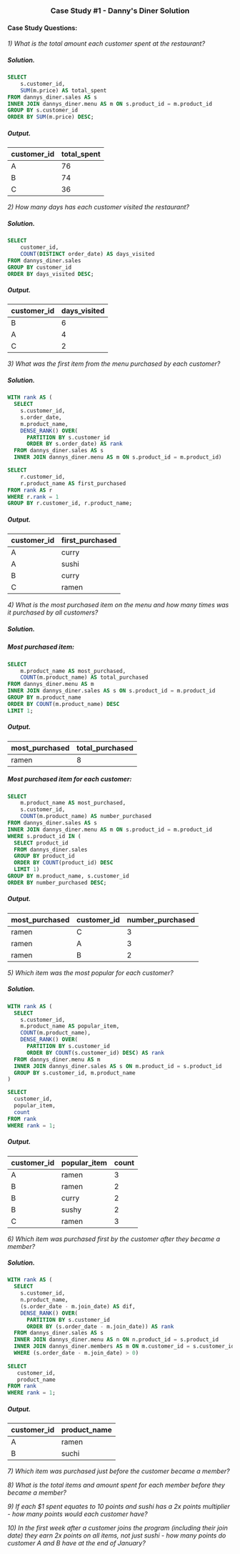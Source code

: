 ### <p align="center" style="margin-top: 0px;">  Case Study #1 - Danny's Diner Solution

#### Case Study Questions:

*1) What is the total amount each customer spent at the restaurant?*
##### Solution.
```sql
SELECT
    s.customer_id,
    SUM(m.price) AS total_spent
FROM dannys_diner.sales AS s
INNER JOIN dannys_diner.menu AS m ON s.product_id = m.product_id
GROUP BY s.customer_id
ORDER BY SUM(m.price) DESC;
```
##### Output.
customer_id | total_spent
--| --
A | 76 
B | 74
C | 36 

*2) How many days has each customer visited the restaurant?*
##### Solution.
```sql
SELECT
    customer_id,
    COUNT(DISTINCT order_date) AS days_visited
FROM dannys_diner.sales
GROUP BY customer_id
ORDER BY days_visited DESC;
```
##### Output.
customer_id | days_visited
--| --
B | 6 
A | 4
C | 2 

*3) What was the first item from the menu purchased by each customer?*
##### Solution.
```sql
WITH rank AS (
  SELECT 
    s.customer_id, 
    s.order_date, 
    m.product_name,
    DENSE_RANK() OVER(
      PARTITION BY s.customer_id 
      ORDER BY s.order_date) AS rank
  FROM dannys_diner.sales AS s
  INNER JOIN dannys_diner.menu AS m ON s.product_id = m.product_id)

SELECT 
    r.customer_id,
    r.product_name AS first_purchased
FROM rank AS r
WHERE r.rank = 1
GROUP BY r.customer_id, r.product_name;
```
##### Output.
customer_id | first_purchased
--| --
A | curry
A | sushi
B | curry
C | ramen

*4) What is the most purchased item on the menu and how many times was it purchased by all customers?*
##### Solution.
##### Most purchased item:
```sql
SELECT 
    m.product_name AS most_purchased, 
    COUNT(m.product_name) AS total_purchased
FROM dannys_diner.menu AS m
INNER JOIN dannys_diner.sales AS s ON s.product_id = m.product_id
GROUP BY m.product_name
ORDER BY COUNT(m.product_name) DESC
LIMIT 1;
```
##### Output.
most_purchased | total_purchased
--| --
ramen | 8
##### Most purchased item for each customer:
```sql
SELECT 
    m.product_name AS most_purchased,
    s.customer_id,
    COUNT(m.product_name) AS number_purchased
FROM dannys_diner.sales AS s
INNER JOIN dannys_diner.menu AS m ON s.product_id = m.product_id
WHERE s.product_id IN (
  SELECT product_id
  FROM dannys_diner.sales
  GROUP BY product_id
  ORDER BY COUNT(product_id) DESC
  LIMIT 1)
GROUP BY m.product_name, s.customer_id
ORDER BY number_purchased DESC;
```
##### Output.
most_purchased | customer_id | number_purchased
--| -- | --
ramen | C | 3 
ramen | A | 3
ramen | B | 2

*5) Which item was the most popular for each customer?*
##### Solution.
```sql
WITH rank AS (
  SELECT 
    s.customer_id, 
    m.product_name AS popular_item, 
    COUNT(m.product_name),
    DENSE_RANK() OVER(
      PARTITION BY s.customer_id 
      ORDER BY COUNT(s.customer_id) DESC) AS rank
  FROM dannys_diner.menu AS m
  INNER JOIN dannys_diner.sales AS s ON m.product_id = s.product_id
  GROUP BY s.customer_id, m.product_name
)

SELECT 
  customer_id, 
  popular_item, 
  count
FROM rank 
WHERE rank = 1;
```
##### Output.
customer_id | popular_item | count
--| -- | --
A | ramen | 3
B | ramen | 2
B | curry | 2
B | sushy | 2
C | ramen | 3

*6) Which item was purchased first by the customer after they became a member?*
##### Solution.
```sql
WITH rank AS (
  SELECT 
    s.customer_id,
    n.product_name,
    (s.order_date - m.join_date) AS dif,
    DENSE_RANK() OVER(
      PARTITION BY s.customer_id 
      ORDER BY (s.order_date - m.join_date)) AS rank
  FROM dannys_diner.sales AS s
  INNER JOIN dannys_diner.menu AS n ON n.product_id = s.product_id
  INNER JOIN dannys_diner.members AS m ON m.customer_id = s.customer_id  
  WHERE (s.order_date - m.join_date) > 0)
  
SELECT 
   customer_id,
   product_name
FROM rank
WHERE rank = 1;
```
##### Output.
customer_id | product_name
--| -- 
A | ramen
B | suchi

*7) Which item was purchased just before the customer became a member?*

*8) What is the total items and amount spent for each member before they became a member?*

*9)  If each $1 spent equates to 10 points and sushi has a 2x points multiplier - how many points would each customer have?*

*10) In the first week after a customer joins the program (including their join date) they earn 2x points on all items, not just sushi - how many points do customer A and B have at the end of January?*
